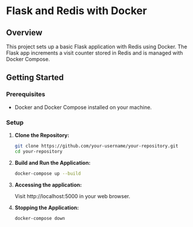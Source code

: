 # Flask and Redis with Docker

## Overview

This project sets up a basic Flask application with Redis using Docker. The Flask app increments a visit counter stored in Redis and is managed with Docker Compose.


## Getting Started

### Prerequisites

- Docker and Docker Compose installed on your machine.

### Setup

1. **Clone the Repository:**

   ```bash
   git clone https://github.com/your-username/your-repository.git
   cd your-repository

2. **Build and Run the Application:**

   ```bash
   docker-compose up --build

3. **Accessing the application:**

   Visit http://localhost:5000 in your web browser.

4. **Stopping the Application:**

   ```bash
   docker-compose down


